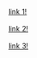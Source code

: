 [link 1!](http://google.com) </br></br>
[link 2!](http://bing.com) </br></br>
[link 3!](http://amazon.com) </br></br>
